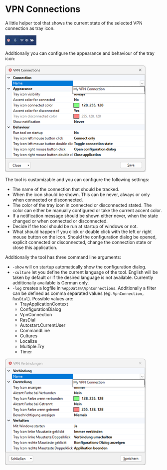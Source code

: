 # VPN Connections
A little helper tool that shows the current state of the selected VPN connection as tray icon.

<img src="Images/TrayIcon.gif" alt="" width="100"/>

Additionally you can configure the appearance and behaviour of the tray icon:

<img src="Images/Dialog_english.png" alt="Configuration Dialog" width="450"/>

The tool is customizable and you can configure the following settings:
- The name of the connection that should be tracked.
- When the icon should be shown. This can be never, always or only when connected or disconnected.
- The color of the tray icon in connected or disconnected stated. The color can either be manually configured or take the current accent color.
- If a notification message should be shown either never, when the state changed or when connected or disconnected.
- Decide if the tool should be run at startup of windows or not.
- What should happen if you click or double click with the left or right mouse button on the icon. Should the configuration dialog be opened, explicit connected or disconnected, change the connection state or close this application.

Additionally the tool has three command line arguments:
- `-show` will on startup automatically show the configuration dialog.
- `-culture` let you define the current language of the tool. English will be taken by default or if the desired language is not available. Currently additionally available is German only.
- `-log` creates a logfile in `%AppData%\VpnConnections`. Additionally a filter can be defined as comma separated values (eg. `VpnConnection, RasDial`). Possible values are:
    - TrayApplicationContext
    - ConfigurationDialog 
    - VpnConnection
    - RasDial
    - Autostart.CurrentUser
    - CommandLine
    - Cultures
    - Localize
    - Multiple.Try
    - Timer 

<img src="Images/Dialog_deutsch.png" alt="Configuration Dialog German" width="450"/>
